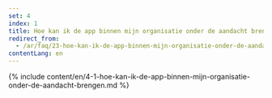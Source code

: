 ```yaml
---
set: 4
index: 1
title: Hoe kan ik de app binnen mijn organisatie onder de aandacht brengen?
redirect_from: 
  - /ar/faq/23-hoe-kan-ik-de-app-binnen-mijn-organisatie-onder-de-aandacht-brengen
contentLang: en
---
```

{% include content/en/4-1-hoe-kan-ik-de-app-binnen-mijn-organisatie-onder-de-aandacht-brengen.md %}
